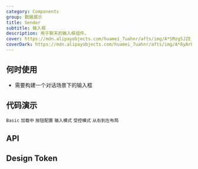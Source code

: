 ```yaml
---
category: Components
group: 数据展示
title: Sender
subtitle: 输入框
description: 用于聊天的输入框组件。
cover: https://mdn.alipayobjects.com/huamei_7uahnr/afts/img/A*SMzgSJZE_AwAAAAAAAAAAAAADrJ8AQ/original
coverDark: https://mdn.alipayobjects.com/huamei_7uahnr/afts/img/A*8yArQ43EGccAAAAAAAAAAAAADrJ8AQ/original
---
```


## 何时使用

- 需要构建一个对话场景下的输入框

## 代码演示

<!-- prettier-ignore -->
<code src="./demo/basic.tsx">Basic</code>
<code src="./demo/loading.tsx">加载中</code>
<code src="./demo/actions.tsx">按钮配置</code>
<code src="./demo/enterType.tsx">输入模式</code>
<code src="./demo/controlled.tsx">受控模式</code>
<code src="./demo/rtl.tsx">从右到左布局</code>

## API

## Design Token

